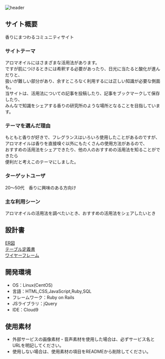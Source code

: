 ![header](https://user-images.githubusercontent.com/122796964/229303785-1ff2d898-bb90-40c9-b912-d06ac1d48da4.png)


## サイト概要
香りにまつわるコミュニティサイト

### サイトテーマ
アロマオイルにはさまざまな活用法があります。  
ですが肌につけるときには希釈する必要があったり、日光に当たると酸化が進んだりと、  
扱いが難しい部分があり、余すところなく利用するには正しい知識が必要な側面も。  
当サイトは、活用法についての記事を投稿したり、記事をブックマークして保存したり、  
みんなで知識をシェアする香りの研究所のような場所となることを目指しています。  

### テーマを選んだ理由
もともと香りが好きで、フレグランスはいろいろ使用したことがあるのですが、  
アロマオイルは香りを直接嗅ぐ以外にもたくさんの使用方法があるので、  
おすすめの活用法をシェアできたり、他の人のおすすめの活用法を知ることができたら  
便利だと考えこのテーマにしました。  

### ターゲットユーザ
20〜50代　香りに興味のある方向け  

### 主な利用シーン
アロマオイルの活用法を調べたいとき、おすすめの活用法をシェアしたいとき  

## 設計書
[ER図](https://drive.google.com/file/d/1NlzHBa7_UMsFfGMsgiph1OtGdAU0WBs_/view?usp=sharing)  
[テーブル定義書](https://docs.google.com/spreadsheets/d/1YaeWyc9ShgZuxmPb1PLFtg2ZvEi3YjyylStUXFTv0Hg/edit?usp=sharing)  
[ワイヤーフレーム](https://prottapp.com/p/041fba)

## 開発環境
- OS：Linux(CentOS)
- 言語：HTML,CSS,JavaScript,Ruby,SQL
- フレームワーク：Ruby on Rails
- JSライブラリ：jQuery
- IDE：Cloud9

## 使用素材
- 外部サービスの画像素材・音声素材を使用した場合は、必ずサービス名とURLを明記してください。
- 使用しない場合は、使用素材の項目をREADMEから削除してください。